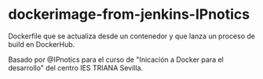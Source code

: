 # dockerimage-from-jenkins-IPnotics

Dockerfile que se actualiza desde un contenedor y que lanza un proceso de build en DockerHub.

Basado por @IPnotics para el curso de "Inicación a Docker para el desarrollo" del centro IES TRIANA Sevilla.


